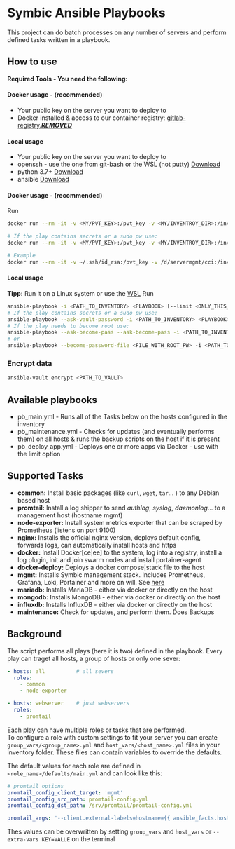 # Symbic Ansible Playbooks

This project can do batch processes on any number of servers and perform defined tasks written in a playbook.

## How to use
**Required Tools - You need the following:**
#### Docker usage - (recommended)
 * Your public key on the server you want to deploy to
 * Docker installed & access to our container registry: [gitlab-registry.***REMOVED***](gitlab-registry.***REMOVED***)
#### Local usage
 * Your public key on the server you want to deploy to
 * openssh - use the one from git-bash or the WSL (not putty) [Download](https://gitforwindows.org/)
 * python 3.7+ [Download](https://www.python.org/)
 * ansible [Download](https://docs.ansible.com/ansible/latest/index.html)

#### Docker usage - (recommended)
Run
```bash
docker run --rm -it -v <MY/PVT_KEY>:/pvt_key -v <MY/INVENTROY_DIR>:/inventory gitlab-registry.***REMOVED***/servermgmt-tools/symbic-playbooks:main /app/playbooks/<PLAYBOOK_TO_USE> [--tags <ONLY_THIS_TAGS>] [--limit <ONLY_THESE_HOST[S]>] 

# If the play contains secrets or a sudo pw use:
docker run --rm -it -v <MY/PVT_KEY>:/pvt_key -v <MY/INVENTROY_DIR>:/inventory gitlab-registry.***REMOVED***/servermgmt-tools/symbic-playbooks:main /app/playbooks/<PLAYBOOK_TO_USE> [--tags <ONLY_THIS_TAGS>] [--limit <ONLY_THESE_HOST[S]>] [--ask-vault-password] [--ask-become-pass]

# Example
docker run --rm -it -v ~/.ssh/id_rsa:/pvt_key -v /d/servermgmt/cci:/inventory gitlab-registry.***REMOVED***/servermgmt-tools/symbic-playbooks:main /app/playbooks/pb_deploy_app.yml --limit mgmt --tags backup 
```
#### Local usage
**Tipp:** Run it on a Linux system or use the [WSL](https://docs.microsoft.com/de-de/windows/wsl/about)
Run
```bash
ansible-playbook -i <PATH_TO_INVENTORY> <PLAYBOOK> [--limit <ONLY_THIS_HOST[S]>] [--tags <ONLY_THIS_TAGS>]
# If the play contains secrets or a sudo pw use:
ansible-playbook --ask-vault-password -i <PATH_TO_INVENTORY> <PLAYBOOK>
# If the play needs to become root use:
ansible-playbook --ask-become-pass --ask-become-pass -i <PATH_TO_INVENTORY> <PLAYBOOK>
# or
ansible-playbook --become-password-file <FILE_WITH_ROOT_PW> -i <PATH_TO_INVENTORY> <PLAYBOOK>
```

### Encrypt data
```bash
ansible-vault encrypt <PATH_TO_VAULT>
```

## Available playbooks
 * pb_main.yml - Runs all of the Tasks below on the hosts configured in the inventory
 * pb_maintenance.yml - Checks for updates (and eventually performs them) on all hosts & runs the backup scripts on the host if it is present
 * pb_deploy_app.yml - Deploys one or more apps via Docker - use with the limit option

## Supported Tasks
 * **common:** Install basic packages (like ``curl``, ``wget``, ``tar``... ) to any Debian based host 
 * **promtail:** Install a log shipper to send *authlog*, *syslog*, *daemonlog*... to a management host (hostname mgmt)
 * **node-exporter:** Install system metrics exporter that can be scraped by Prometheus (listens on port 9100)
 * **nginx:** Installs the official nginx version, deploys default config, forwards logs, can automatically install hosts and https
 * **docker:** Install Docker[ce|ee] to the system, log into a registry, install a log plugin, init and join swarm nodes and install portainer-agent
 * **docker-deploy:** Deploys a docker compose|stack file to the host
 * **mgmt:** Installs Symbic management stack. Includes Prometheus, Grafana, Loki, Portainer and more on will. See [here]()
 * **mariadb:** Installs MariaDB - either via docker or directly on the host
 * **mongodb:** Installs MongoDB - either via docker or directly on the host
 * **influxdb:** Installs InfluxDB - either via docker or directly on the host
 * **maintenance:** Check for updates, and perform them. Does Backups


## Background
The script performs all plays (here it is two) defined in the playbook. Every play can traget all hosts, a group of hosts or only one sever:

```yml
- hosts: all          # all severs
  roles:
    - common
    - node-exporter

- hosts: webserver    # just webservers
  roles:
    - promtail
```
Each play can have multiple roles or tasks that are performed.  
To configure a role with custom settings to fit your server you can create `group_vars/<group_name>.yml` and `host_vars/<host_name>.yml` files in your inventory folder. These files can contain variables to override the defaults.

The default values for each role are defined in `<role_name>/defaults/main.yml` and can look like this:
```yml
# promtail options
promtail_config_client_target: 'mgmt'
promtail_config_src_path: promtail-config.yml
promtail_config_dst_path: /srv/promtail/promtail-config.yml

promtail_args: '--client.external-labels=hostname={{ ansible_facts.hostname }} -config.file {{ promtail_config_dst_path }}'
```
Thes values can be overwritten by setting `group_vars` and `host_vars` or `--extra-vars KEY=VALUE` on the terminal

